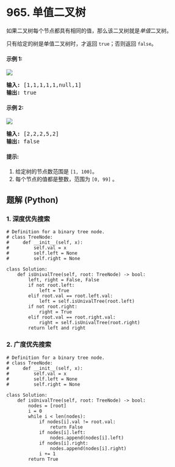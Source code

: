 # 965. 单值二叉树
如果二叉树每个节点都具有相同的值，那么该二叉树就是*单值*二叉树。

只有给定的树是单值二叉树时，才返回 ```true```；否则返回 ```false```。

#### 示例 1:
![](https://assets.leetcode-cn.com/aliyun-lc-upload/uploads/2018/12/29/screen-shot-2018-12-25-at-50104-pm.png)
<pre>
<strong>输入:</strong> [1,1,1,1,1,null,1]
<strong>输出:</strong> true
</pre>

#### 示例 2:
![](https://assets.leetcode-cn.com/aliyun-lc-upload/uploads/2018/12/29/screen-shot-2018-12-25-at-50050-pm.png)
<pre>
<strong>输入:</strong> [2,2,2,5,2]
<strong>输出:</strong> false
</pre>

#### 提示:
1. 给定树的节点数范围是 ```[1, 100]```。
2. 每个节点的值都是整数，范围为 ```[0, 99]``` 。

## 题解 (Python)

### 1. 深度优先搜索
```Python3
# Definition for a binary tree node.
# class TreeNode:
#     def __init__(self, x):
#         self.val = x
#         self.left = None
#         self.right = None

class Solution:
    def isUnivalTree(self, root: TreeNode) -> bool:
        left, right = False, False
        if not root.left:
            left = True
        elif root.val == root.left.val:
            left = self.isUnivalTree(root.left)
        if not root.right:
            right = True
        elif root.val == root.right.val:
            right = self.isUnivalTree(root.right)
        return left and right
```

### 2. 广度优先搜索
```Python3
# Definition for a binary tree node.
# class TreeNode:
#     def __init__(self, x):
#         self.val = x
#         self.left = None
#         self.right = None

class Solution:
    def isUnivalTree(self, root: TreeNode) -> bool:
        nodes = [root]
        i = 0
        while i < len(nodes):
            if nodes[i].val != root.val:
                return False
            if nodes[i].left:
                nodes.append(nodes[i].left)
            if nodes[i].right:
                nodes.append(nodes[i].right)
            i += 1
        return True
```
